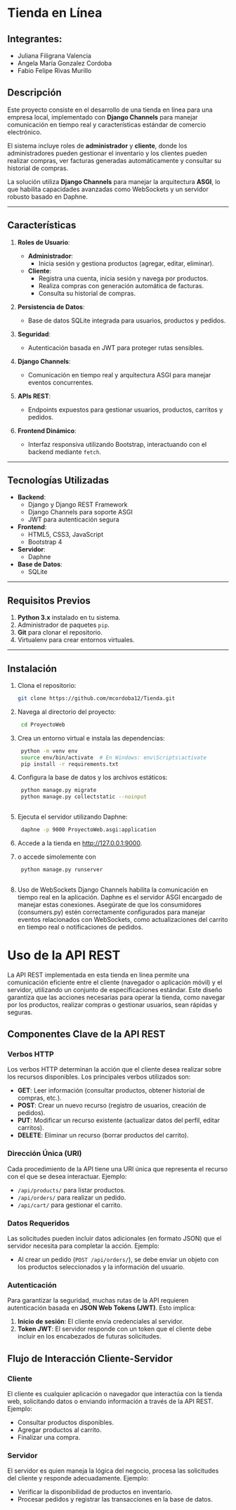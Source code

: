 # Tienda en Línea 

## Integrantes:

* Juliana Filigrana Valencia
* Angela María Gonzalez Cordoba
* Fabio Felipe Rivas Murillo

## Descripción

Este proyecto consiste en el desarrollo de una tienda en línea para una empresa local, implementado con **Django Channels** para manejar comunicación en tiempo real y características estándar de comercio electrónico.

El sistema incluye roles de **administrador** y **cliente**, donde los administradores pueden gestionar el inventario y los clientes pueden realizar compras, ver facturas generadas automáticamente y consultar su historial de compras.

La solución utiliza **Django Channels** para manejar la arquitectura **ASGI**, lo que habilita capacidades avanzadas como WebSockets y un servidor robusto basado en Daphne.

---

## Características

1. **Roles de Usuario**:
   - **Administrador**:
     - Inicia sesión y gestiona productos (agregar, editar, eliminar).
   - **Cliente**:
     - Registra una cuenta, inicia sesión y navega por productos.
     - Realiza compras con generación automática de facturas.
     - Consulta su historial de compras.

2. **Persistencia de Datos**:
   - Base de datos SQLite integrada para usuarios, productos y pedidos.

3. **Seguridad**:
   - Autenticación basada en JWT para proteger rutas sensibles.

4. **Django Channels**:
   - Comunicación en tiempo real y arquitectura ASGI para manejar eventos concurrentes.

5. **APIs REST**:
   - Endpoints expuestos para gestionar usuarios, productos, carritos y pedidos.

6. **Frontend Dinámico**:
   - Interfaz responsiva utilizando Bootstrap, interactuando con el backend mediante `fetch`.

---

## Tecnologías Utilizadas

- **Backend**:
  - Django y Django REST Framework
  - Django Channels para soporte ASGI
  - JWT para autenticación segura
- **Frontend**:
  - HTML5, CSS3, JavaScript
  - Bootstrap 4
- **Servidor**:
  - Daphne
- **Base de Datos**:
  - SQLite

---

## **Requisitos Previos**
1. **Python 3.x** instalado en tu sistema.  
2. Administrador de paquetes `pip`.  
3. **Git** para clonar el repositorio.  
4. Virtualenv para crear entornos virtuales.  

---

## Instalación

1. Clona el repositorio:
   ```bash
   git clone https://github.com/mcordoba12/Tienda.git
   
2. Navega al directorio del proyecto:
   ```bash
    cd ProyectoWeb
   
3. Crea un entorno virtual e instala las dependencias:
   ```bash
    python -m venv env
    source env/bin/activate  # En Windows: env\Scripts\activate
    pip install -r requirements.txt
   
4. Configura la base de datos y los archivos estáticos:
   ```bash
    python manage.py migrate
    python manage.py collectstatic --noinput
  
5. Ejecuta el servidor utilizando Daphne:
   ```bash
    daphne -p 9000 ProyectoWeb.asgi:application

6. Accede a la tienda en http://127.0.0.1:9000.

7. o accede simolemente con
   ```bash
    python manage.py runserver
    
8. Uso de WebSockets
Django Channels habilita la comunicación en tiempo real en la aplicación. Daphne es el servidor ASGI encargado de manejar estas conexiones. Asegúrate de que los consumidores (consumers.py) estén correctamente configurados para manejar eventos relacionados con WebSockets, como actualizaciones del carrito en tiempo real o notificaciones de pedidos.

# Uso de la API REST

La API REST implementada en esta tienda en línea permite una comunicación eficiente entre el cliente (navegador o aplicación móvil) y el servidor, utilizando un conjunto de especificaciones estándar. Este diseño garantiza que las acciones necesarias para operar la tienda, como navegar por los productos, realizar compras o gestionar usuarios, sean rápidas y seguras.

## Componentes Clave de la API REST

### Verbos HTTP

Los verbos HTTP determinan la acción que el cliente desea realizar sobre los recursos disponibles. Los principales verbos utilizados son:

- **GET**: Leer información (consultar productos, obtener historial de compras, etc.).
- **POST**: Crear un nuevo recurso (registro de usuarios, creación de pedidos).
- **PUT**: Modificar un recurso existente (actualizar datos del perfil, editar carritos).
- **DELETE**: Eliminar un recurso (borrar productos del carrito).

### Dirección Única (URI)

Cada procedimiento de la API tiene una URI única que representa el recurso con el que se desea interactuar. Ejemplo:

- `/api/products/` para listar productos.
- `/api/orders/` para realizar un pedido.
- `/api/cart/` para gestionar el carrito.

### Datos Requeridos

Las solicitudes pueden incluir datos adicionales (en formato JSON) que el servidor necesita para completar la acción. Ejemplo:

- Al crear un pedido (`POST /api/orders/`), se debe enviar un objeto con los productos seleccionados y la información del usuario.

### Autenticación

Para garantizar la seguridad, muchas rutas de la API requieren autenticación basada en **JSON Web Tokens (JWT)**. Esto implica:

1. **Inicio de sesión**: El cliente envía credenciales al servidor.
2. **Token JWT**: El servidor responde con un token que el cliente debe incluir en los encabezados de futuras solicitudes.

## Flujo de Interacción Cliente-Servidor

### Cliente

El cliente es cualquier aplicación o navegador que interactúa con la tienda web, solicitando datos o enviando información a través de la API REST. Ejemplo:

- Consultar productos disponibles.
- Agregar productos al carrito.
- Finalizar una compra.

### Servidor

El servidor es quien maneja la lógica del negocio, procesa las solicitudes del cliente y responde adecuadamente. Ejemplo:

- Verificar la disponibilidad de productos en inventario.
- Procesar pedidos y registrar las transacciones en la base de datos.

